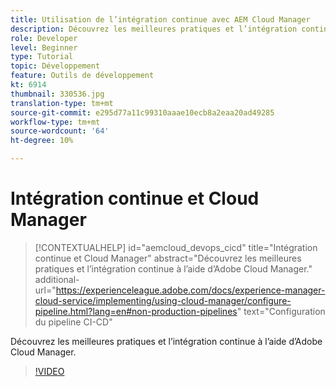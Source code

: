 ```yaml
---
title: Utilisation de l’intégration continue avec AEM Cloud Manager
description: Découvrez les meilleures pratiques et l’intégration continue à l’aide d’Adobe Cloud Manager.
role: Developer
level: Beginner
type: Tutorial
topic: Développement
feature: Outils de développement
kt: 6914
thumbnail: 330536.jpg
translation-type: tm+mt
source-git-commit: e295d77a11c99310aaae10ecb8a2eaa20ad49285
workflow-type: tm+mt
source-wordcount: '64'
ht-degree: 10%

---
```



# Intégration continue et Cloud Manager

>[!CONTEXTUALHELP]
>id="aemcloud_devops_cicd"
>title="Intégration continue et Cloud Manager"
>abstract="Découvrez les meilleures pratiques et l’intégration continue à l’aide d’Adobe Cloud Manager."
>additional-url="https://experienceleague.adobe.com/docs/experience-manager-cloud-service/implementing/using-cloud-manager/configure-pipeline.html?lang=en#non-production-pipelines" text="Configuration du pipeline CI-CD"

Découvrez les meilleures pratiques et l’intégration continue à l’aide d’Adobe Cloud Manager.

>[!VIDEO](https://video.tv.adobe.com/v/330536/?quality=12&learn=on)
